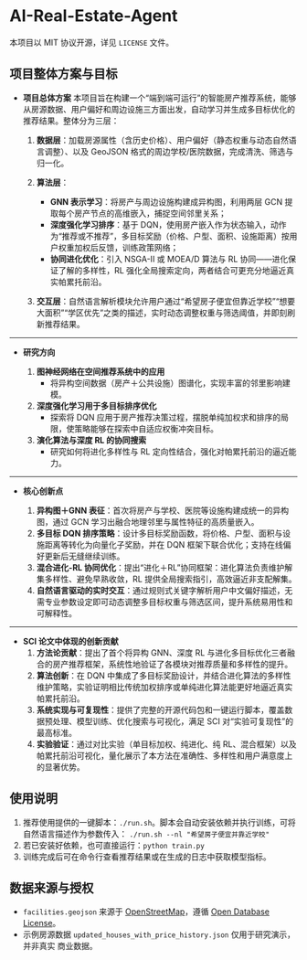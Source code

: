 # AI-Real-Estate-Agent

本项目以 MIT 协议开源，详见 `LICENSE` 文件。

## 项目整体方案与目标

* **项目总体方案**
  本项目旨在构建一个“端到端可运行”的智能房产推荐系统，能够从房源数据、用户偏好和周边设施三方面出发，自动学习并生成多目标优化的推荐结果。整体分为三层：

  1. **数据层**：加载房源属性（含历史价格）、用户偏好（静态权重与动态自然语言调整）、以及 GeoJSON 格式的周边学校/医院数据，完成清洗、筛选与归一化。
  2. **算法层**：

     * **GNN 表示学习**：将房产与周边设施构建成异构图，利用两层 GCN 提取每个房产节点的高维嵌入，捕捉空间邻里关系；
     * **深度强化学习排序**：基于 DQN，使用房产嵌入作为状态输入，动作为“推荐或不推荐”，多目标奖励（价格、户型、面积、设施距离）按用户权重加权后反馈，训练政策网络；
     * **协同进化优化**：引入 NSGA-II 或 MOEA/D 算法与 RL 协同——进化保证了解的多样性，RL 强化全局搜索定向，两者结合可更充分地逼近真实帕累托前沿。
  3. **交互层**：自然语言解析模块允许用户通过“希望房子便宜但靠近学校”“想要大面积”“学区优先”之类的描述，实时动态调整权重与筛选阈值，并即刻刷新推荐结果。

---

* **研究方向**

  1. **图神经网络在空间推荐系统中的应用**
     * 将异构空间数据（房产＋公共设施）图谱化，实现丰富的邻里影响建模。
  2. **深度强化学习用于多目标排序优化**
     * 探索将 DQN 应用于房产推荐决策过程，摆脱单纯加权求和排序的局限，使策略能够在探索中自适应权衡冲突目标。
  3. **演化算法与深度 RL 的协同搜索**
     * 研究如何将进化多样性与 RL 定向性结合，强化对帕累托前沿的逼近能力。

---

* **核心创新点**

  1. **异构图＋GNN 表征**：首次将房产与学校、医院等设施构建成统一的异构图，通过 GCN 学习出融合地理邻里与属性特征的高质量嵌入。
  2. **多目标 DQN 排序策略**：设计多目标奖励函数，将价格、户型、面积与设施距离等转化为向量化子奖励，并在 DQN 框架下联合优化；支持在线偏好更新后无缝继续训练。
  3. **混合进化-RL 协同优化**：提出“进化＋RL”协同框架：进化算法负责维护解集多样性、避免早熟收敛，RL 提供全局搜索指引，高效逼近非支配解集。
  4. **自然语言驱动的实时交互**：通过规则式关键字解析用户中文偏好描述，无需专业参数设定即可动态调整多目标权重与筛选区间，提升系统易用性和可解释性。

---

* **SCI 论文中体现的创新贡献**
  1. **方法论贡献**：提出了首个将异构 GNN、深度 RL 与进化多目标优化三者融合的房产推荐框架，系统性地验证了各模块对推荐质量和多样性的提升。
  2. **算法创新**：在 DQN 中集成了多目标奖励设计，并结合进化算法的多样性维护策略，实验证明相比传统加权排序或单纯进化算法能更好地逼近真实帕累托前沿。
  3. **系统实现与可复现性**：提供了完整的开源代码包和一键运行脚本，覆盖数据预处理、模型训练、优化搜索与可视化，满足 SCI 对“实验可复现性”的最高标准。
  4. **实验验证**：通过对比实验（单目标加权、纯进化、纯 RL、混合框架）以及帕累托前沿可视化，量化展示了本方法在准确性、多样性和用户满意度上的显著优势。

## 使用说明

1. 推荐使用提供的一键脚本：`./run.sh`。脚本会自动安装依赖并执行训练，可将自然语言描述作为参数传入：
   `./run.sh --nl "希望房子便宜并靠近学校"`
2. 若已安装好依赖，也可直接运行：`python train.py`
3. 训练完成后可在命令行查看推荐结果或在生成的日志中获取模型指标。

## 数据来源与授权

- `facilities.geojson` 来源于 [OpenStreetMap](https://www.openstreetmap.org/)，遵循
  [Open Database License](https://opendatacommons.org/licenses/odbl/)。
- 示例房源数据 `updated_houses_with_price_history.json` 仅用于研究演示，并非真实
  商业数据。

